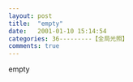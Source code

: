 ```yaml
---
layout: post
title:  "empty"
date:   2001-01-10 15:14:54
categories: 36---------【全局光照】
comments: true
---
```

empty
